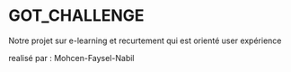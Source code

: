 # GOT_CHALLENGE
Notre projet sur e-learning et recurtement qui est orienté user expérience 

realisé par : Mohcen-Faysel-Nabil
